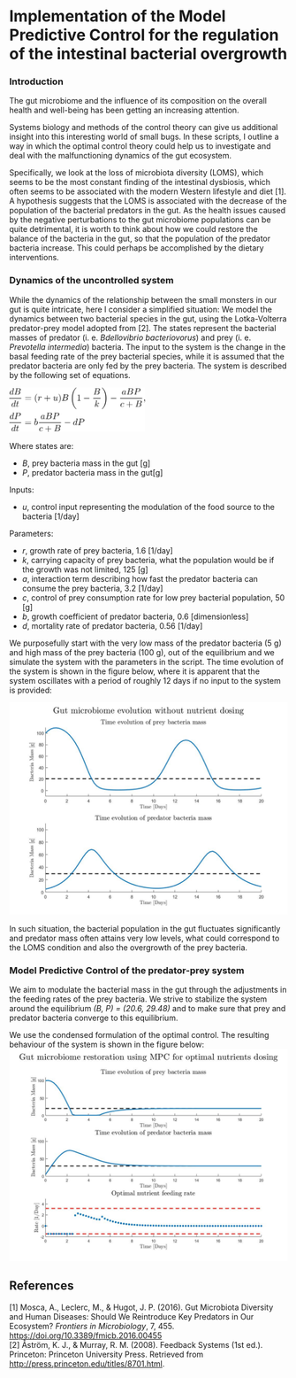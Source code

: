# Implementation of the Model Predictive Control for the regulation of the intestinal bacterial overgrowth

### Introduction
The gut microbiome and the influence of its composition on the overall health and well-being has been getting an increasing attention.

Systems biology and methods of the control theory can give us additional insight into this interesting world of small bugs. 
In these scripts, I outline a way in which the optimal control theory could help us to investigate and deal with
the malfunctioning dynamics of the gut ecosystem. 

Specifically, we look at the loss of microbiota diversity (LOMS), which seems to be the most constant finding of the intestinal dysbiosis,
which often seems to be associated with the modern Western lifestyle and diet [1]. A hypothesis suggests that the LOMS is associated with
the decrease of the population of the bacterial predators in the gut. As the health issues caused by the negative perturbations to the
gut microbiome populations can be quite detrimental, it is worth to think about how we could restore the balance of the bacteria in the gut,
so that the population of the predator bacteria increase. This could perhaps be accomplished by the dietary interventions.

### Dynamics of the uncontrolled system
While the dynamics of the relationship between the small monsters in our gut is quite intricate, here I consider a simplified situation:
We model the dynamics between two bacterial species in the gut, using the Lotka-Volterra predator-prey model adopted from [2]. The states represent the bacterial masses of predator (i. e. *Bdellovibrio bacteriovorus*) and prey (i. e. *Prevotella intermedia*) bacteria.
The input to the system is the change in the basal feeding rate of the prey bacterial species, 
while it is assumed that the predator bacteria are only fed by the prey bacteria. The system is described by the following set of equations.

<img src="predator_prey_eqn.png" height="80">

Where states are:
* *B*, prey bacteria mass in the gut [g]
* *P*, predator bacteria mass in the gut[g] 
 
 Inputs:
* *u*, control input representing the modulation of the food source to the bacteria [1/day] 
 
 Parameters:
* *r*, growth rate of prey bacteria, 1.6 [1/day]
* *k*, carrying capacity of prey bacteria, what the population would be if the growth was not limited, 125 [g]
* *a*, interaction term describing how fast the predator bacteria can consume the prey bacteria, 3.2 [1/day]
* *c*, control of prey consumption rate for low prey bacterial population, 50 [g]
* *b*, growth coefficient of predator bacteria, 0.6 [dimensionless]
* *d*, mortality rate of predator bacteria, 0.56 [1/day]

We purposefully start with the very low mass of the predator bacteria (5 g) and high mass of the prey bacteria (100 g), out of the equilibrium and we simulate the system with the parameters in the script. 
The time evolution of the system is shown in the figure below, where it is apparent that the system oscillates with a period of roughly 12 days if no input to the system is provided:

<img src="gut_bacteria_no_control.jpg">

In such situation, the bacterial population in the gut fluctuates significantly and predator mass often attains very low levels, what could correspond to the LOMS condition and also the overgrowth of the prey bacteria.

### Model Predictive Control of the predator-prey system
We aim to modulate the bacterial mass in the gut through the adjustments in the feeding rates of the prey bacteria. We strive to stabilize the system around the equilibrium *(B, P) = (20.6, 29.48)* and to make sure that prey and predator bacteria converge to this equilibrium. 

We use the condensed formulation of the optimal control. The resulting behaviour of the system is shown in the figure below:
<img src="gut_bacteria_mpc.jpg">



## References
[1] Mosca, A., Leclerc, M., & Hugot, J. P. (2016). Gut Microbiota Diversity and Human Diseases: Should We Reintroduce Key Predators in Our Ecosystem? *Frontiers in Microbiology*, 7, 455. https://doi.org/10.3389/fmicb.2016.00455 <br>
[2] Åström, K. J., & Murray, R. M. (2008). Feedback Systems (1st ed.). Princeton: Princeton University Press. Retrieved from http://press.princeton.edu/titles/8701.html.

